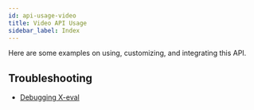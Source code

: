 ```yaml
---
id: api-usage-video
title: Video API Usage
sidebar_label: Index
---
```


Here are some examples on using, customizing, and integrating this API.

## Troubleshooting

- [Debugging X-eval](error-could-not-download-page#tips-on-debugging-x-eval-scripts)
